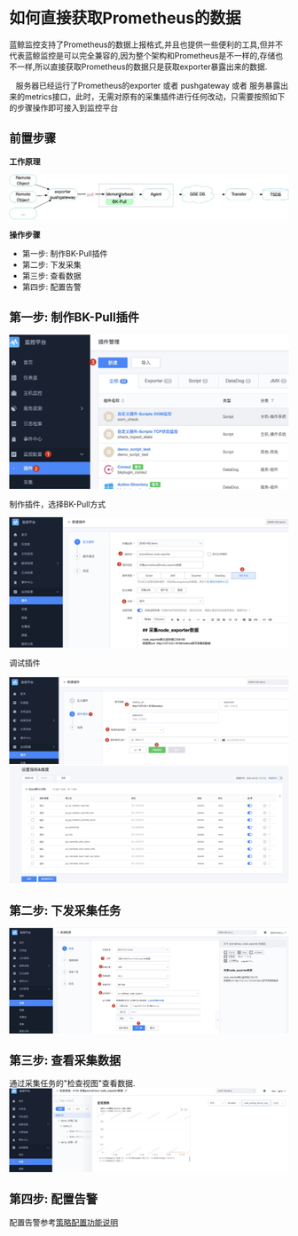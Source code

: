 # 如何直接获取Prometheus的数据

蓝鲸监控支持了Prometheus的数据上报格式,并且也提供一些便利的工具,但并不代表蓝鲸监控是可以完全兼容的,因为整个架构和Prometheus是不一样的,存储也不一样,所以直接获取Prometheus的数据只是获取exporter暴露出来的数据. 

   服务器已经运行了Prometheus的exporter 或者 pushgateway 或者 服务暴露出来的metrics接口，此时，无需对原有的采集插件进行任何改动，只需要按照如下的步骤操作即可接入到监控平台

## 前置步骤

**工作原理**

![](media/16003126158054.jpg)

**操作步骤**

* 第一步: 制作BK-Pull插件
* 第二步: 下发采集
* 第三步: 查看数据
* 第四步: 配置告警


##  第一步: 制作BK-Pull插件

![](media/16003127689460.jpg)

制作插件，选择BK-Pull方式

![](media/16003128089807.jpg)

调试插件

![](media/16003128803887.jpg)
![](media/16003129004634.jpg)


## 第二步: 下发采集任务

![](media/16003129894876.jpg)


## 第三步: 查看采集数据

通过采集任务的"检查视图"查看数据.
![](media/16003130464749.jpg)

## 第四步: 配置告警

配置告警参考[策略配置功能说明](../functions/conf/rules.md)


